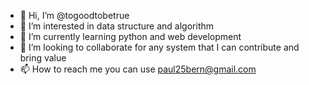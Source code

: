 - 👋 Hi, I’m @togoodtobetrue
- 👀 I’m interested in data structure and algorithm
- 🌱 I’m currently learning python and web development 
- 💞️ I’m looking to collaborate for any system that I can contribute and bring value 
- 📫 How to reach me you can use paul25bern@gmail.com

<!---
togoodtobetrue/togoodtobetrue is a ✨ special ✨ repository because its `README.md` (this file) appears on your GitHub profile.
You can click the Preview link to take a look at your changes.
--->
